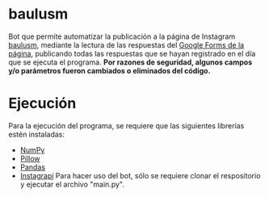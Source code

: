 # baulusm
Bot que permite automatizar la publicación a la página de Instagram [baulusm](https://www.instagram.com/baulusm/), mediante la lectura de las respuestas del [Google Forms de la página](https://forms.gle/j6qtVcoiMjfftL3P9), publicando todas las respuestas que se hayan registrado en el día que se ejecuta el programa.
**Por razones de seguridad, algunos campos y/o parámetros fueron cambiados o eliminados del código.**
# Ejecución
Para la ejecución del programa, se requiere que las siguientes librerías estén instaladas:
- [NumPy](https://numpy.org/)
- [Pillow](https://python-pillow.org/)
- [Pandas](https://pandas.pydata.org/)
- [Instagrapi](https://adw0rd.github.io/instagrapi/)
Para hacer uso del bot, sólo se requiere clonar el respositorio y ejecutar el archivo "main.py".
